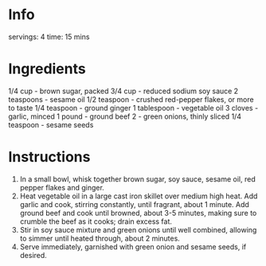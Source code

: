 # Info
servings: 4
time: 15 mins

# Ingredients
1/4 cup - brown sugar, packed
3/4 cup - reduced sodium soy sauce
2 teaspoons - sesame oil
1/2 teaspoon - crushed red-pepper flakes, or more to taste
1/4 teaspoon - ground ginger
1 tablespoon - vegetable oil
3 cloves - garlic, minced
1 pound - ground beef
2 - green onions, thinly sliced
1/4 teaspoon - sesame seeds

# Instructions
1. In a small bowl, whisk together brown sugar, soy sauce, sesame oil, red pepper flakes and ginger.
2. Heat vegetable oil in a large cast iron skillet over medium high heat. Add garlic and cook, stirring constantly, until fragrant, about 1 minute. Add ground beef and cook until browned, about 3-5 minutes, making sure to crumble the beef as it cooks; drain excess fat.
3. Stir in soy sauce mixture and green onions until well combined, allowing to simmer until heated through, about 2 minutes.
4. Serve immediately, garnished with green onion and sesame seeds, if desired.
